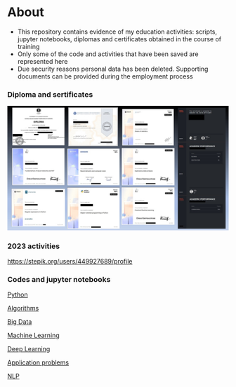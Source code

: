 # About
* This repository contains evidence of my education activities: scripts, jupyter notebooks, diplomas and certificates obtained in the course of training
* Only some of the code and activities that have been saved are represented here
* Due security reasons personal data has been deleted. Supporting documents can be provided during the employment process 

### Diploma and sertificates
![](https://github.com/data-silence/Study/blob/master/0%20-%20Diploma%20and%20sertificates/accomplishments.jpg?raw=true)

### 2023 activities
https://stepik.org/users/449927689/profile

### Codes and jupyter notebooks
[Python](https://github.com/data-silence/Study/tree/master/Python)

[Algorithms](https://github.com/data-silence/Study/tree/master/Algorythmes)

[Big Data](https://github.com/data-silence/Study/tree/master/Big%20Data)

[Machine Learning](https://github.com/data-silence/Study/tree/master/ML)

[Deep Learning](https://github.com/data-silence/Study/tree/master/DL/HSE)

[Application problems](https://github.com/data-silence/Study/tree/master/%D0%90pplication%20problems%20(NLP%2C%20ADL))

[NLP](https://github.com/data-silence/Study/tree/master/NLP)
